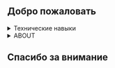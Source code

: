 [//]: # (----------HEADER----------)
## Добро пожаловать
[//]: # (----------HEADER----------)



[//]: # (----------HARD SKILLS----------)
<details>
  <summary>
    Технические навыки
  </summary>
  
  ___
  Статистика<br>
  A/B тесты<br>
  Системы аналитики<br>
  Синтаксис python<br>
  Pandas, matplotlib, seaborn<br>
  Sql, sqlite, db browser<br>
  Визуализация<br>
  ___
 </details>
 
[//]: # (----------HARD SKILLS----------)



[//]: # (----------ABOUT ME----------)
<details>
  <summary>
    ABOUT
  </summary>
  
  ___
  text<br>
  other text<br>
  
  ___
</details>

[//]: # (----------ABOUT ME----------)



[//]: # (----------END----------)

## Спасибо за внимание

[//]: # (----------END----------)
